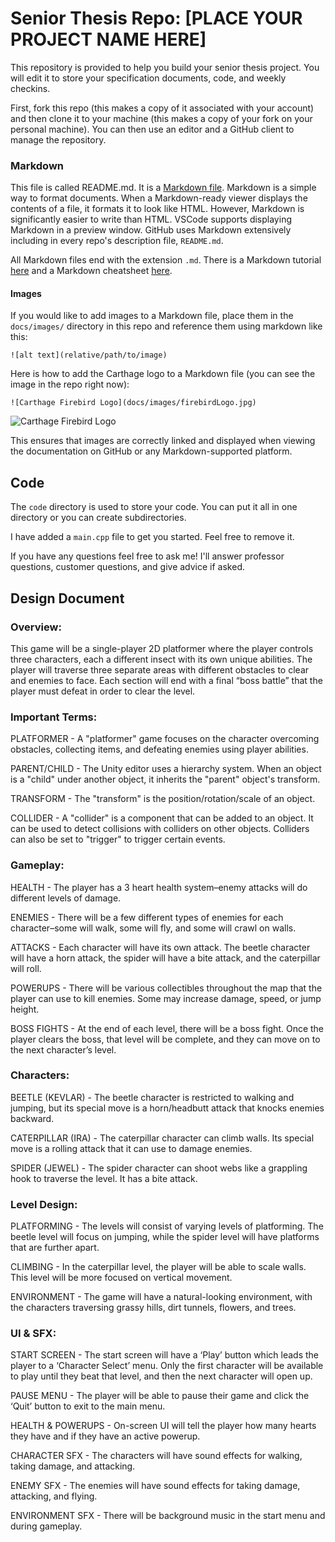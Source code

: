 # Senior Thesis Repo: [PLACE YOUR PROJECT NAME HERE]
This repository is provided to help you build your senior thesis project. You will edit it to store your specification documents, code, and weekly checkins.

First, fork this repo (this makes a copy of it associated with your account) and then clone it to your machine (this makes a copy of your fork on your personal machine). You can then use an editor and a GitHub client to manage the repository.

### Markdown
This file is called README.md. It is a [Markdown file](https://en.wikipedia.org/wiki/Markdown). Markdown is a simple way to format documents. When a Markdown-ready viewer displays the contents of a file, it formats it to look like HTML. However, Markdown is significantly easier to write than HTML. VSCode supports displaying Markdown in a preview window. GitHub uses Markdown extensively including in every repo's description file, ```README.md```.

All Markdown files end with the extension ```.md```. There is a Markdown tutorial [here](https://www.markdowntutorial.com/) and a Markdown cheatsheet [here](https://www.markdownguide.org/cheat-sheet/).

#### Images
If you would like to add images to a Markdown file, place them in the ```docs/images/``` directory in this repo and reference them using markdown like this:

```
![alt text](relative/path/to/image)
```

Here is how to add the Carthage logo to a Markdown file (you can see the image in the repo right now):

```
![Carthage Firebird Logo](docs/images/firebirdLogo.jpg)
```
![Carthage Firebird Logo](docs/images/firebirdLogo.jpg)

This ensures that images are correctly linked and displayed when viewing the documentation on GitHub or any Markdown-supported platform.

## Code
The ```code``` directory is used to store your code. You can put it all in one directory or you can create subdirectories.

I have added a ```main.cpp``` file to get you started. Feel free to remove it.

If you have any questions feel free to ask me! I'll answer professor questions, customer questions, and give advice if asked.


## Design Document
### Overview:
This game will be a single-player 2D platformer where the player controls three characters, each a different insect with its own unique abilities. The player will traverse three separate areas with different obstacles to clear and enemies to face. Each section will end with a final “boss battle” that the player must defeat in order to clear the level.

### Important Terms:
PLATFORMER - A "platformer" game focuses on the character overcoming obstacles, collecting items, and defeating enemies using player abilities.

PARENT/CHILD - The Unity editor uses a hierarchy system. When an object is a "child" under another object, it inherits the "parent" object's transform.

TRANSFORM - The "transform" is the position/rotation/scale of an object.

COLLIDER - A "collider" is a component that can be added to an object. It can be used to detect collisions with colliders on other objects. Colliders can also be set to "trigger" to trigger certain events.



### Gameplay:
HEALTH - The player has a 3 heart health system–enemy attacks will do different levels of damage.

ENEMIES - There will be a few different types of enemies for each character–some will walk, some will fly, and some will crawl on walls.

ATTACKS - Each character will have its own attack. The beetle character will have a horn attack, the spider will have a bite attack, and the caterpillar will roll.

POWERUPS - There will be various collectibles throughout the map that the player can use to kill enemies. Some may increase damage, speed, or jump height.

BOSS FIGHTS - At the end of each level, there will be a boss fight. Once the player clears the boss, that level will be complete, and they can move on to the next character’s level.


### Characters:
BEETLE (KEVLAR) - The beetle character is restricted to walking and jumping, but its special move is a horn/headbutt attack that knocks enemies backward.

CATERPILLAR (IRA) - The caterpillar character can climb walls. Its special move is a rolling attack that it can use to damage enemies.

SPIDER (JEWEL) - The spider character can shoot webs like a grappling hook to traverse the level. It has a bite attack.


### Level Design:
PLATFORMING - The levels will consist of varying levels of platforming. The beetle level will focus on jumping, while the spider level will have platforms that are further apart.

CLIMBING - In the caterpillar level, the player will be able to scale walls. This level will be more focused on vertical movement.

ENVIRONMENT - The game will have a natural-looking environment, with the characters traversing grassy hills, dirt tunnels, flowers, and trees.


### UI & SFX:
START SCREEN - The start screen will have a ‘Play’ button which leads the player to a ‘Character Select’ menu. Only the first character will be available to play until they beat that level, and then the next character will open up.

PAUSE MENU - The player will be able to pause their game and click the ‘Quit’ button to exit to the main menu.

HEALTH & POWERUPS - On-screen UI will tell the player how many hearts they have and if they have an active powerup.

CHARACTER SFX - The characters will have sound effects for walking, taking damage, and attacking.

ENEMY SFX - The enemies will have sound effects for taking damage, attacking, and flying.

ENVIRONMENT SFX - There will be background music in the start menu and during gameplay.
